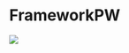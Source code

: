 # FrameworkPW
![](![image](https://user-images.githubusercontent.com/89314731/164250182-ffabb09a-e0ee-491b-a8f2-37bc768fb488.png))
